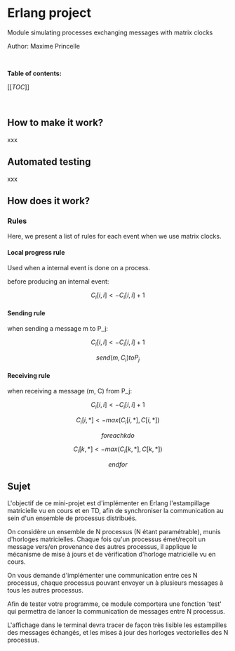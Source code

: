 # Erlang project

Module simulating processes exchanging messages with matrix clocks

Author: Maxime Princelle

<br/>

**Table of contents:**

[[_TOC_]]

<br/>

## How to make it work?

xxx

## Automated testing

xxx

## How does it work?

### Rules

Here, we present a list of rules for each event when we use matrix clocks.

#### Local progress rule

Used when a internal event is done on a process.

before producing an internal event:

$$C_i[i,i] <- C_i[i,i] + 1$$

#### Sending rule

when sending a message m to P_j:

$$C_i[i,i] <- C_i[i,i] + 1$$

$$send(m, C_i) to P_j$$

#### Receiving rule

when receiving a message (m, C) from P_j:

$$C_i[i,i] <- C_i[i,i] + 1$$

$$C_i[i,*] <- max(C_i[i,*], C[i,*])$$

$$for each k do$$

$$C_i[k,*] <- max(C_i[k,*], C[k,*])$$

$$endfor$$




## Sujet

L'objectif de ce mini-projet est d'implémenter en Erlang l'estampillage matricielle vu en cours et en TD, afin de synchroniser la communication au sein d'un ensemble de processus distribués.

On considère un ensemble de N processus (N étant paramétrable), munis d'horloges matricielles. Chaque fois qu'un processus émet/reçoit un message vers/en provenance des autres processus, il applique le mécanisme de mise à jours et de vérification d'horloge matricielle vu en cours.

On vous demande d'implémenter une communication entre ces N processus, chaque processus pouvant envoyer un à plusieurs messages à tous les autres processus.

Afin de tester votre programme, ce module comportera une fonction 'test' qui permettra de lancer la communication de messages entre N processus.

L'affichage dans le terminal devra tracer de façon très lisible les estampilles des messages échangés, et les mises à jour des horloges vectorielles des N processus.